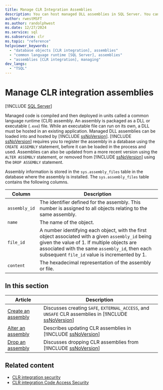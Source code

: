 ```yaml
---
title: Manage CLR Integration Assemblies
description: You can host managed DLL assemblies in SQL Server. You can register, alter, and drop assemblies, and also manage associated files and permissions.
author: rwestMSFT
ms.author: randolphwest
ms.date: 12/27/2024
ms.service: sql
ms.subservice: clr
ms.topic: "reference"
helpviewer_keywords:
  - "database objects [CLR integration], assemblies"
  - "common language runtime [SQL Server], assemblies"
  - "assemblies [CLR integration], managing"
dev_langs:
  - "TSQL"
---
```

# Manage CLR integration assemblies

[!INCLUDE [SQL Server](../../../includes/applies-to-version/sqlserver.md)]

Managed code is compiled and then deployed in units called a common language runtime (CLR) assembly. An assembly is packaged as a DLL or executable (`.exe`) file. While an executable file can run on its own, a DLL must be hosted in an existing application. Managed DLL assemblies can be loaded into and hosted by [!INCLUDE [ssNoVersion](../../../includes/ssnoversion-md.md)]. [!INCLUDE [ssNoVersion](../../../includes/ssnoversion-md.md)] requires you to register the assembly in a database using the `CREATE ASSEMBLY` statement, before it can be loaded in the process and used. Assemblies can also be updated from a more recent version using the `ALTER ASSEMBLY` statement, or removed from [!INCLUDE [ssNoVersion](../../../includes/ssnoversion-md.md)] using the `DROP ASSEMBLY` statement.

Assembly information is stored in the `sys.assembly_files` table in the database where the assembly is installed. The `sys.assembly_files` table contains the following columns.

| Column | Description |
| --- | --- |
| `assembly_id` | The identifier defined for the assembly. This number is assigned to all objects relating to the same assembly. |
| `name` | The name of the object. |
| `file_id` | A number identifying each object, with the first object associated with a given `assembly_id` being given the value of 1. If multiple objects are associated with the same `assembly_id`, then each subsequent `file_id` value is incremented by 1. |
| `content` | The hexadecimal representation of the assembly or file. |

## In this section

| Article | Description |
| --- | --- |
| [Create an assembly](creating-an-assembly.md) | Discusses creating `SAFE`, `EXTERNAL_ACCESS`, and `UNSAFE` CLR assemblies in [!INCLUDE [ssNoVersion](../../../includes/ssnoversion-md.md)] |
| [Alter an assembly](altering-an-assembly.md) | Describes updating CLR assemblies in [!INCLUDE [ssNoVersion](../../../includes/ssnoversion-md.md)] |
| [Drop an assembly](dropping-an-assembly.md) | Discusses dropping CLR assemblies from [!INCLUDE [ssNoVersion](../../../includes/ssnoversion-md.md)] |

## Related content

- [CLR integration security](../security/clr-integration-security.md)
- [CLR integration Code Access Security](../security/clr-integration-code-access-security.md)
